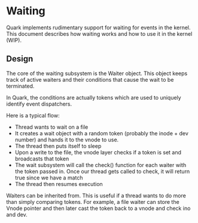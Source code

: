 # Waiting
Quark implements rudimentary support for waiting for events in the kernel. This document describes how waiting works and how to use it in the kernel (WIP).

## Design
The core of the waiting subsystem is the Waiter object. This object keeps track of active waiters and their conditions that cause the wait to be terminated.

In Quark, the conditions are actually tokens which are used to uniquely identify event dispatchers.

Here is a typical flow:
* Thread wants to wait on a file
* It creates a wait object with a random token (probably the inode + dev number) and hands it to the vnode to use.
* The thread then puts itself to sleep
* Upon a write to the file, the vnode layer checks if a token is set and broadcasts that token
* The wait subsystem will call the check() function for each waiter with the token passed in. Once our thread gets called to check, it will return true since we have a match
* The thread then resumes execution

Waiters can be inherited from. This is useful if a thread wants to do more than simply comparing tokens. For example, a file waiter can store the Vnode pointer and then later cast the token back to a vnode and check ino and dev.